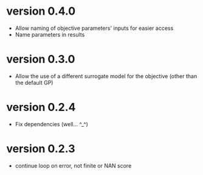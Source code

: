 # version 0.4.0

- Allow naming of objective parameters' inputs for easier access
- Name parameters in results

# version 0.3.0

- Allow the use of a different surrogate model for the objective (other than the default GP)

# version 0.2.4

- Fix dependencies (well... ^_^)

# version 0.2.3

- continue loop on error, not finite or NAN score
